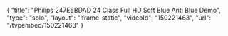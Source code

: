 {
    "title": "Philips 247E6BDAD 24  Class Full HD   Soft Blue Anti Blue Demo",
    "type": "solo",
    "layout": "iframe-static",
    "videoId": "150221463",
    "url": "\/tvpembed\/150221463"
}